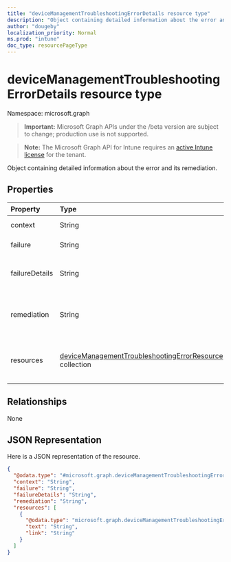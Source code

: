 ```yaml
---
title: "deviceManagementTroubleshootingErrorDetails resource type"
description: "Object containing detailed information about the error and its remediation."
author: "dougeby"
localization_priority: Normal
ms.prod: "intune"
doc_type: resourcePageType
---
```


# deviceManagementTroubleshootingErrorDetails resource type

Namespace: microsoft.graph

> **Important:** Microsoft Graph APIs under the /beta version are subject to change; production use is not supported.

> **Note:** The Microsoft Graph API for Intune requires an [active Intune license](https://go.microsoft.com/fwlink/?linkid=839381) for the tenant.

Object containing detailed information about the error and its remediation.

## Properties
|Property|Type|Description|
|:---|:---|:---|
|context|String|Not yet documented|
|failure|String|Not yet documented|
|failureDetails|String|The detailed description of what went wrong.|
|remediation|String|The detailed description of how to remediate this issue.|
|resources|[deviceManagementTroubleshootingErrorResource](../resources/intune-troubleshooting-devicemanagementtroubleshootingerrorresource.md) collection|Links to helpful documentation about this failure.|

## Relationships
None

## JSON Representation
Here is a JSON representation of the resource.
<!-- {
  "blockType": "resource",
  "@odata.type": "microsoft.graph.deviceManagementTroubleshootingErrorDetails"
}
-->
``` json
{
  "@odata.type": "#microsoft.graph.deviceManagementTroubleshootingErrorDetails",
  "context": "String",
  "failure": "String",
  "failureDetails": "String",
  "remediation": "String",
  "resources": [
    {
      "@odata.type": "microsoft.graph.deviceManagementTroubleshootingErrorResource",
      "text": "String",
      "link": "String"
    }
  ]
}
```







